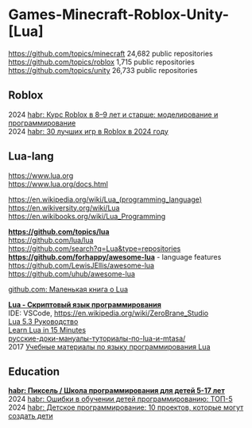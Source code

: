 # Games-Minecraft-Roblox-Unity-[Lua]
https://github.com/topics/minecraft 24,682 public repositories                
https://github.com/topics/roblox 1,715 public repositories             
https://github.com/topics/unity 26,733 public repositories              

## Roblox                            
2024 [habr: Курс Roblox в 8–9 лет и старше: моделирование и программирование](https://habr.com/ru/companies/pixel_study/articles/856830)                       
2024 [habr: 30 лучших игр в Roblox в 2024 году](https://habr.com/ru/companies/pixel_study/articles/856386/)         

## Lua-lang                 
https://www.lua.org                
https://www.lua.org/docs.html           

https://en.wikipedia.org/wiki/Lua_(programming_language)                     
https://en.wikiversity.org/wiki/Lua
https://en.wikibooks.org/wiki/Lua_Programming

**https://github.com/topics/lua**                
https://github.com/lua/lua                
https://github.com/search?q=Lua&type=repositories
**https://github.com/forhappy/awesome-lua** - language features
https://github.com/LewisJEllis/awesome-lua
https://github.com/uhub/awesome-lua

[github.com: Маленькая книга о Lua](https://github.com/Gitart/the-little-lua-book)            

**[Lua - Скриптовый язык программирования](https://habr.com/ru/hubs/lua/articles/)**                
IDE: VSCode, https://en.wikipedia.org/wiki/ZeroBrane_Studio                   
[Lua 5.3 Руководство](https://web.archive.org/web/20230415092320/https://lua.org.ru/contents_ru.html)                      
[Learn Lua in 15 Minutes](https://tylerneylon.com/a/learn-lua/)           
[русские-доки-мануалы-туториалы-по-lua-и-mtasa/](https://forum.multitheftauto.com/topic/27040-русские-доки-мануалы-туториалы-по-lua-и-mtasa)                
2017 [Учебные материалы по языку программирования Lua](https://vk.com/topic-141509355_35092701)          

## Education                        
**[habr: Пиксель / Школа программирования для детей 5-17 лет](https://habr.com/ru/companies/pixel_study/articles)**                             
2024 [habr: Ошибки в обучении детей программированию: ТОП-5](https://habr.com/ru/companies/pixel_study/articles/856556)                
2024 [habr: Детское программирование: 10 проектов, которые могут создать дети](https://habr.com/ru/companies/pixel_study/articles/856076/)                    
